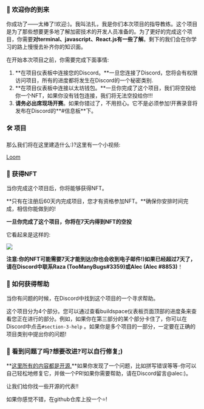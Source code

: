 ### 👋 欢迎你的到来

你成功了——太棒了!欢迎:)。我叫法扎，我是你们本次项目的指导教练。这个项目是为了那些想要更多地了解加密技术的开发人员准备的。为了更好的完成这个项目，你需要**对terminal、javascript、React.js有一些了解**。剩下的我们会在你学习的路上慢慢去补齐你的知识面。

在开始本次项目之前，你需要完成下面事情:

1. **在项目仪表板中连接您的Discord。**一旦您连接了Discord，您将会有权限访问项目，所有的进度都将发生在Discord的一个秘密类别.
2. **在项目仪表板中连接以太坊钱包。**一旦你完成了这个项目，我们将空投给你一个NFT，如果你没有钱包连接，我们将无法空投给你!!!
3. **请务必出席现场开赛**。如果你错过了，不用担心。它不是必须参加!开赛录音将发布在Discord的**#信息板**下。

### 🛠 项目

那么我们将在这里建造什么:)?这里有一个小视频:

[Loom](https://www.loom.com/share/aeea29580aaa4dd88d8c7bc27f938d63)

### 💎 获得NFT

当你完成这个项目后，你将能够获得NFT。

**只有在注册后60天内完成项目，您才有资格参加NFT。**确保你安排时间完成，相信你能做到的!

**一旦你完成了这个项目，你将在7天内得到NFT的空投**

它看起来是这样的:

![](https://media3.giphy.com/media/kaoTShRCKgtjUIuJge/giphy.gif?cid=790b7611a115c871842a5b77747ba0a4c1d58b884baa5e64&rid=giphy.gif&ct=g)

**注意:你的NFT可能需要7天才能到达(你也会收到电子邮件!)如果已经超过7天了，请在Discord中联系Raza (TooManyBugs#3359)或Alec (Alec #8853)**！

### 🤚 如何获得帮助

当你有问题的时候，在Discord中找到这个项目的一个寻求帮助。

这个项目分为4个部分。您可以通过查看buildspace仪表板页面顶部的进度条来查看您正在进行的部分。例如，如果你在第三部分的某个部分卡住了，你可以在Discord中点击`#section-3-help` 。如果你是多个项目的一部分，一定要在正确的项目类别中提出你的问题!

### 🤘 看到问题了吗?想要改进?可以自行修复;)

**[这里所有的内容都是开源.](https://github.com/buildspace/buildspace-projects)**如果你发现了一个问题，比如拼写错误等等-你可以自己轻松地修复它，并做一个PR!如果你需要帮助，请在Discord留言@alec:)。

让我们给你找一些开源的代表!!

如果你感觉不错，在github仓库上投一个⭐!
